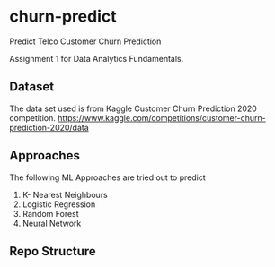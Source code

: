 # churn-predict
Predict Telco Customer Churn Prediction 

Assignment 1 for Data Analytics Fundamentals.

## Dataset

The data set used is from Kaggle Customer Churn Prediction 2020 competition.
https://www.kaggle.com/competitions/customer-churn-prediction-2020/data

## Approaches 

The following ML Approaches are tried out to predict
1. K- Nearest Neighbours
2. Logistic Regression
3. Random Forest
4. Neural Network

## Repo Structure
